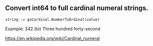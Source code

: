 ## Convert int64 to full cardinal numeral strings.

`string := goCardinal.NumberToOrdinal(value)`

Example: 342 (to) Three hundred forty-second

https://en.wikipedia.org/wiki/Cardinal_numeral
